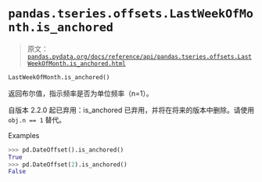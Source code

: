 # `pandas.tseries.offsets.LastWeekOfMonth.is_anchored`

> 原文：[`pandas.pydata.org/docs/reference/api/pandas.tseries.offsets.LastWeekOfMonth.is_anchored.html`](https://pandas.pydata.org/docs/reference/api/pandas.tseries.offsets.LastWeekOfMonth.is_anchored.html)

```py
LastWeekOfMonth.is_anchored()
```

返回布尔值，指示频率是否为单位频率（n=1）。

自版本 2.2.0 起已弃用：is_anchored 已弃用，并将在将来的版本中删除。请使用 `obj.n == 1` 替代。

Examples

```py
>>> pd.DateOffset().is_anchored()
True
>>> pd.DateOffset(2).is_anchored()
False 
```
